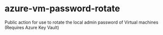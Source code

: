 # azure-vm-password-rotate

Public action for use to rotate the local admin password of Virtual machines (Requires Azure Key Vault)
